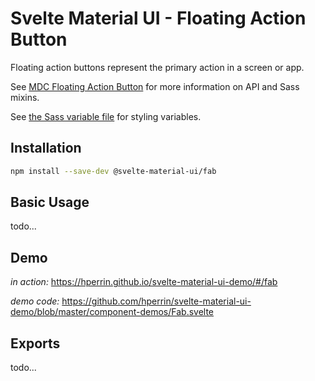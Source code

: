 # Svelte Material UI - Floating Action Button

Floating action buttons represent the primary action in a screen or app.

See [MDC Floating Action Button](https://material.io/develop/web/components/buttons/floating-action-buttons/) for more information on API and Sass mixins.

See [the Sass variable file](https://github.com/material-components/material-components-web/blob/v3.1.1/packages/mdc-fab/_variables.scss) for styling variables.

## Installation

```sh
npm install --save-dev @svelte-material-ui/fab
```

## Basic Usage

todo...

## Demo

*in action:* https://hperrin.github.io/svelte-material-ui-demo/#/fab

*demo code:* https://github.com/hperrin/svelte-material-ui-demo/blob/master/component-demos/Fab.svelte

## Exports

todo...
